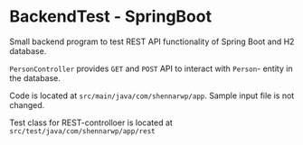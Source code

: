 # BackendTest - SpringBoot

Small backend program to test REST API functionality of Spring Boot and H2 database.

`PersonController` provides `GET` and `POST` API to interact with `Person`- entity in the database.

Code is located at `src/main/java/com/shennarwp/app`. Sample input file is not changed.

Test class for REST-controlloer is located at `src/test/java/com/shennarwp/app/rest`